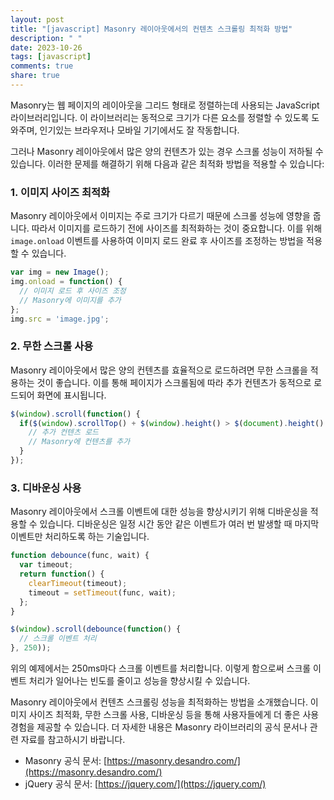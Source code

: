 ```yaml
---
layout: post
title: "[javascript] Masonry 레이아웃에서의 컨텐츠 스크롤링 최적화 방법"
description: " "
date: 2023-10-26
tags: [javascript]
comments: true
share: true
---
```


Masonry는 웹 페이지의 레이아웃을 그리드 형태로 정렬하는데 사용되는 JavaScript 라이브러리입니다. 이 라이브러리는 동적으로 크기가 다른 요소를 정렬할 수 있도록 도와주며, 인기있는 브라우저나 모바일 기기에서도 잘 작동합니다.

그러나 Masonry 레이아웃에서 많은 양의 컨텐츠가 있는 경우 스크롤 성능이 저하될 수 있습니다. 이러한 문제를 해결하기 위해 다음과 같은 최적화 방법을 적용할 수 있습니다:

### 1. 이미지 사이즈 최적화

Masonry 레이아웃에서 이미지는 주로 크기가 다르기 때문에 스크롤 성능에 영향을 줍니다. 따라서 이미지를 로드하기 전에 사이즈를 최적화하는 것이 중요합니다. 이를 위해 `image.onload` 이벤트를 사용하여 이미지 로드 완료 후 사이즈를 조정하는 방법을 적용할 수 있습니다.

```javascript
var img = new Image();
img.onload = function() {
  // 이미지 로드 후 사이즈 조정
  // Masonry에 이미지를 추가
};
img.src = 'image.jpg';
```


### 2. 무한 스크롤 사용

Masonry 레이아웃에서 많은 양의 컨텐츠를 효율적으로 로드하려면 무한 스크롤을 적용하는 것이 좋습니다. 이를 통해 페이지가 스크롤됨에 따라 추가 컨텐츠가 동적으로 로드되어 화면에 표시됩니다.

```javascript
$(window).scroll(function() {
  if($(window).scrollTop() + $(window).height() > $(document).height() - 100) {
    // 추가 컨텐츠 로드
    // Masonry에 컨텐츠를 추가
  }
});
```


### 3. 디바운싱 사용

Masonry 레이아웃에서 스크롤 이벤트에 대한 성능을 향상시키기 위해 디바운싱을 적용할 수 있습니다. 디바운싱은 일정 시간 동안 같은 이벤트가 여러 번 발생할 때 마지막 이벤트만 처리하도록 하는 기술입니다.

```javascript
function debounce(func, wait) {
  var timeout;
  return function() {
    clearTimeout(timeout);
    timeout = setTimeout(func, wait);
  };
}

$(window).scroll(debounce(function() {
  // 스크롤 이벤트 처리
}, 250));
```

위의 예제에서는 250ms마다 스크롤 이벤트를 처리합니다. 이렇게 함으로써 스크롤 이벤트 처리가 일어나는 빈도를 줄이고 성능을 향상시킬 수 있습니다.


Masonry 레이아웃에서 컨텐츠 스크롤링 성능을 최적화하는 방법을 소개했습니다. 이미지 사이즈 최적화, 무한 스크롤 사용, 디바운싱 등을 통해 사용자들에게 더 좋은 사용 경험을 제공할 수 있습니다. 더 자세한 내용은 Masonry 라이브러리의 공식 문서나 관련 자료를 참고하시기 바랍니다.

- Masonry 공식 문서: [https://masonry.desandro.com/](https://masonry.desandro.com/)
- jQuery 공식 문서: [https://jquery.com/](https://jquery.com/)